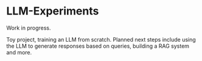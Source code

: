 # LLM-Experiments

Work in progress.

Toy project, training an LLM from scratch.
Planned next steps include using the LLM to generate responses based on queries, building a RAG system and more.
